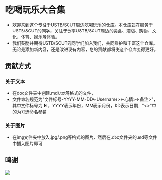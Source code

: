 # 吃喝玩乐大合集
- 欢迎来到这个专注于USTB/SCUT周边吃喝玩乐的仓库。本仓库旨在服务于USTB/SCUT的同学，关注于分享USTB/SCUT周边的美食、酒店、购物、文化、体育、娱乐等体验。
- 我们鼓励并期待USTB/SCUT的同学们加入我们，共同维护和丰富这个仓库。无论是添加新内容，还是改进现有内容，您的贡献都将使这个仓库变得更好。

## 贡献方式
### 关于文本
- 在doc文件夹中创建.md/.txt等格式的文件，
- 文件命名规范为"文件标号-YYYY-MM-DD<-Username><-心情><-备注>"，其中文件标号为 **N** <!-- FILE_COUNT --> ，YYYY表示年份，MM表示月份，DD表示日期，"<>"中的为可选命名参数

### 关于图片
- 在img文件夹中放入.jpg/.png等格式的图片，然后在.doc文件夹的.md等文件中插入图片即可

## 鸣谢

<a href="https://github.com/USTB-SCUT/repo4play-dine/graphs/contributors">
  <img src="https://contrib.rocks/image?repo=USTB-SCUT/repo4play-dine" />
</a>